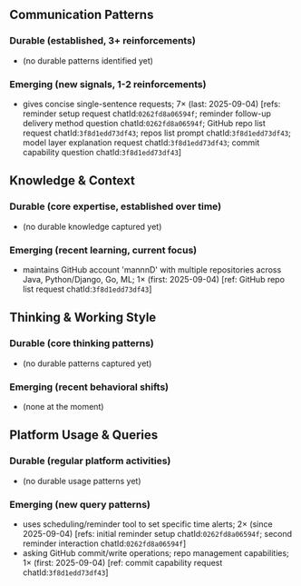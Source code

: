 ## Communication Patterns
### Durable (established, 3+ reinforcements)
- (no durable patterns identified yet)

### Emerging (new signals, 1-2 reinforcements)
- gives concise single-sentence requests; 7× (last: 2025-09-04) [refs: reminder setup request chatId:`0262fd8a06594f`; reminder follow-up delivery method question chatId:`0262fd8a06594f`; GitHub repo list request chatId:`3f8d1edd73df43`; repos list prompt chatId:`3f8d1edd73df43`; model layer explanation request chatId:`3f8d1edd73df43`; commit capability question chatId:`3f8d1edd73df43`]

## Knowledge & Context
### Durable (core expertise, established over time)
- (no durable knowledge captured yet)

### Emerging (recent learning, current focus)
- maintains GitHub account 'mannnD' with multiple repositories across Java, Python/Django, Go, ML; 1× (first: 2025-09-04) [ref: GitHub repo list request chatId:`3f8d1edd73df43`]

## Thinking & Working Style
### Durable (core thinking patterns)
- (no durable patterns captured yet)

### Emerging (recent behavioral shifts)
- (none at the moment)

## Platform Usage & Queries
### Durable (regular platform activities)
- (no durable usage patterns yet)

### Emerging (new query patterns)
- uses scheduling/reminder tool to set specific time alerts; 2× (since 2025-09-04) [refs: initial reminder setup chatId:`0262fd8a06594f`; second reminder interaction chatId:`0262fd8a06594f`]
- asking GitHub commit/write operations; repo management capabilities; 1× (first: 2025-09-04) [ref: commit capability request chatId:`3f8d1edd73df43`]